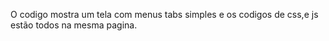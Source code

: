 O codigo mostra um tela com menus tabs simples e os codigos de css,e js estão todos na mesma pagina.
